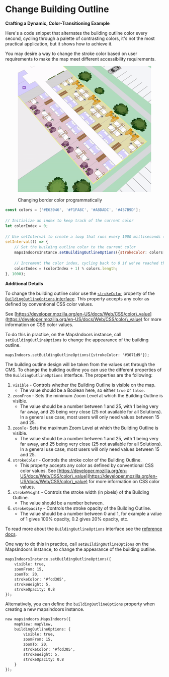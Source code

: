 # Change Building Outline

**Crafting a Dynamic, Color-Transitioning Example**

Here's a code snippet that alternates the building outline color every second, cycling through a palette of contrasting colors, it's not the most practical application, but it shows how to achieve it.

You may desire a way to change the stroke color based on user requirements to make the map meet different accessibility requirements.

<figure><img src="../../../.gitbook/assets/stroke_color.gif" alt=""><figcaption><p>Changing border color programmatically</p></figcaption></figure>

```javascript
const colors = ['#E63946', '#F1FA8C', '#A8DADC', '#457B9D'];

// Initialize an index to keep track of the current color
let colorIndex = 0;

// Use setInterval to create a loop that runs every 1000 milliseconds (1 second)
setInterval(() => {
    // Set the building outline color to the current color
    mapsIndoorsInstance.setBuildingOutlineOptions({strokeColor: colors[colorIndex]});

    // Increment the color index, cycling back to 0 if we've reached the end of the colors array
    colorIndex = (colorIndex + 1) % colors.length;
}, 1000);
```

**Additional Details**

To change the building outline color use the [`strokeColor`](https://developer.mozilla.org/en-US/docs/Web/CSS/color\_value) property of the [`BuildingOutlineOptions` interface](https://app.mapsindoors.com/mapsindoors/js/sdk/latest/docs/BuildingOutlineOptions.html). This property accepts any color as defined by conventional CSS color values.&#x20;

See [https://developer.mozilla.org/en-US/docs/Web/CSS/color\_value](https://developer.mozilla.org/en-US/docs/Web/CSS/color\_value) for more information on CSS color values.

To do this in practice, on the MapsIndoors instance, call `setBuildingOutlineOptions` to change the appearance of the building outline.

```
mapsIndoors.setBuildingOutlineOptions({strokeColor: '#3071d9'});
```

The building outline design will be taken from the values set through the CMS. To change the building outline you can use the different properties of the `BuildingOutlineOptions` interface. The properties are the following:

1. `visible` - Controls whether the Building Outline is visible on the map.
   * The value should be a Boolean here, so either `true` or `false`.
2. `zoomFrom` - Sets the minimum Zoom Level at which the Building Outline is visible.
   * The value should be a number between 1 and 25, with 1 being very far away, and 25 being very close (25 not available for all Solutions). In a general use case, most users will only need values between 15 and 25.
3. `zoomTo`- Sets the maximum Zoom Level at which the Building Outline is visible.
   * The value should be a number between 1 and 25, with 1 being very far away, and 25 being very close (25 not available for all Solutions). In a general use case, most users will only need values between 15 and 25.
4. `strokeColor` - Controls the stroke color of the Building Outline.
   * This property accepts any color as defined by conventional CSS color values. See [https://developer.mozilla.org/en-US/docs/Web/CSS/color\_value](https://developer.mozilla.org/en-US/docs/Web/CSS/color\_value) for more information on CSS color values.
5. `strokeWeight` - Controls the stroke width (in pixels) of the Building Outline.
   * The value should be a number between.
6. `strokeOpacity` - Controls the stroke opacity of the Building Outline.
   * The value should be a number between 0 and 1, for example a value of 1 gives 100% opacity, 0.2 gives 20% opacity, etc.

To read more about the `BuildingOutlineOptions` interface see the [reference docs](https://app.mapsindoors.com/mapsindoors/js/sdk/latest/docs/BuildingOutlineOptions.html).

One way to do this in practice, call `setBuildingOutlineOptions` on the MapsIndoors instance, to change the appearance of the building outline.

```
mapsIndoorsInstance.setBuildingOutlineOptions({
    visible: true,
    zoomFrom: 15,
    zoomTo: 20,
    strokeColor: '#fcd305',
    strokeWeight: 5,
    strokeOpacity: 0.8
});
```

Alternatively, you can define the `buildingOutlineOptions` property when creating a new mapsindoors instance.

```
new mapsindoors.MapsIndoors({
    mapView: mapView,
    buildingOutlineOptions: {
        visible: true,
        zoomFrom: 15,
        zoomTo: 20,
        strokeColor: '#fcd305',
        strokeWeight: 5,
        strokeOpacity: 0.8
    }
});
```

[\
](https://docs.mapsindoors.com/display-language)
